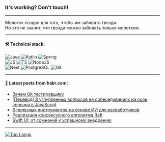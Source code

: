 ### It's working? Don't touch!

---
Молоток создан для того, чтобы им забивать гвозди. <br>
Но это не значит, что гвозди можно забивать только молотком.

---

#### 🛠️ Technical stack:

![Java](https://img.shields.io/badge/Java-informational?logo=Oracle&style=flat&logoColor=white&color=FF4500)
![Kotlin](https://img.shields.io/badge/Kotlin-informational?logo=Kotlin&style=flat&logoColor=white&color=774D97)
![Spring](https://img.shields.io/badge/SpringBoot-informational?logo=SpringBoot&style=flat&logoColor=white&color=6DB33F) <br>
![JS](https://img.shields.io/badge/JS-informational?logo=javaScript&style=flat&logoColor=black&color=F7Df1E)
![TS](https://img.shields.io/badge/TypeScript-informational?logo=typeScript&style=flat&logoColor=black&color=0667A8)
![NodeJS](https://img.shields.io/badge/NodeJS-informational?logo=node.js&style=flat&logoColor=white&color=70A760) <br>
![Nest](https://img.shields.io/badge/NestJS-informational?logo=NestJS&style=flat&logoColor=white&color=E0234E)
![PostgreSQL](https://img.shields.io/badge/PostgreSQL-informational?logo=PostgreSQL&style=flat&logoColor=white&color=DAA520)
![Git](https://img.shields.io/badge/Git-informational?logo=git&style=flat&logoColor=white&color=778899)

___

#### 💬 Latest posts from habr.com:

<!-- BLOG-POST-LIST:START -->
- [Зачем Git тестировщику](https://habr.com/ru/companies/yandex_praktikum/articles/769644/?utm_source=habrahabr&utm_medium=rss&utm_campaign=769644)
- [[Перевод] 8 углубленных вопросов на собеседованиях на роль сеньора в JavaScript](https://habr.com/ru/companies/timeweb/articles/769844/?utm_source=habrahabr&utm_medium=rss&utm_campaign=769844)
- [6 полезных инструментов на основе ИИ для разработчиков](https://habr.com/ru/companies/ru_mts/articles/769900/?utm_source=habrahabr&utm_medium=rss&utm_campaign=769900)
- [Реализация консенсусного алгоритма Raft](https://habr.com/ru/companies/otus/articles/769786/?utm_source=habrahabr&utm_medium=rss&utm_campaign=769786)
- [Swift UI: от сомнений к успешному внедрению](https://habr.com/ru/companies/banki/articles/769886/?utm_source=habrahabr&utm_medium=rss&utm_campaign=769886)
<!-- BLOG-POST-LIST:END -->

---
[![Top Langs](https://github-readme-stats-git-master-advtsetting-gmailcom.vercel.app/api/top-langs/?username=zloylis&langs_count=10&hide_title=false&title_color=e6edf3&size_weight=0.5&count_weight=0.5&layout=compact&hide_border=true&theme=dracula)](https://github.com/zloylis)

<!-- ![GitHub stats](https://github-readme-stats-git-master-advtsetting-gmailcom.vercel.app/api?username=zloylis&show_icons=true&hide_border=true&theme=dracula&hide_title=true&include_all_commits=true&count_private=true&hide=contribs&hide_rank=true) -->
